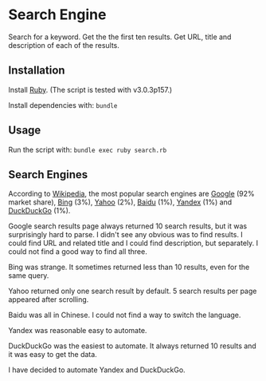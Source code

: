 # Search Engine

Search for a keyword. Get the the first ten results. Get URL, title and description of each of the results.

## Installation

Install [Ruby](https://www.ruby-lang.org/en/). (The script is tested with v3.0.3p157.)

Install dependencies with: `bundle`

## Usage

Run the script with: `bundle exec ruby search.rb`

## Search Engines

According to [Wikipedia](https://en.wikipedia.org/wiki/Search_engine#Market_share), the most popular search engines are [Google](https://www.google.com/) (92% market share), [Bing](https://www.bing.com/) (3%), [Yahoo](https://www.yahoo.com/) (2%), [Baidu](https://www.baidu.com/) (1%), [Yandex](https://yandex.com/) (1%) and [DuckDuckGo](https://duckduckgo.com/) (1%).

Google search results page always returned 10 search results, but it was surprisingly hard to parse. I didn't see any obvious was to find results. I could find URL and related title and I could find description, but separately. I could not find a good way to find all three.

Bing was strange. It sometimes returned less than 10 results, even for the same query.

Yahoo returned only one search result by default. 5 search results per page appeared after scrolling.

Baidu was all in Chinese. I could not find a way to switch the language.

Yandex was reasonable easy to automate.

DuckDuckGo was the easiest to automate. It always returned 10 results and it was easy to get the data.

I have decided to automate Yandex and DuckDuckGo.
